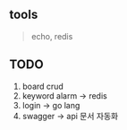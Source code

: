 ## tools 
> echo, redis

## TODO 
1. board crud
2. keyword alarm -> redis
3. login -> go lang
4. swagger -> api 문서 자동화
